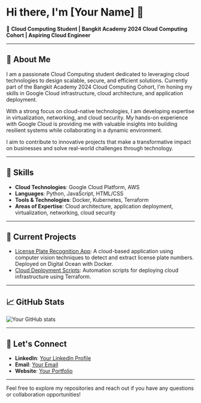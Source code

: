 # Hi there, I'm [Your Name] 👋

🚀 **Cloud Computing Student | Bangkit Academy 2024 Cloud Computing Cohort | Aspiring Cloud Engineer**

---

## 🌟 About Me

I am a passionate Cloud Computing student dedicated to leveraging cloud technologies to design scalable, secure, and efficient solutions. Currently part of the Bangkit Academy 2024 Cloud Computing Cohort, I'm honing my skills in Google Cloud infrastructure, cloud architecture, and application deployment.

With a strong focus on cloud-native technologies, I am developing expertise in virtualization, networking, and cloud security. My hands-on experience with Google Cloud is providing me with valuable insights into building resilient systems while collaborating in a dynamic environment.

I aim to contribute to innovative projects that make a transformative impact on businesses and solve real-world challenges through technology.

---

## 🔧 Skills

- **Cloud Technologies**: Google Cloud Platform, AWS
- **Languages**: Python, JavaScript, HTML/CSS
- **Tools & Technologies**: Docker, Kubernetes, Terraform
- **Areas of Expertise**: Cloud architecture, application deployment, virtualization, networking, cloud security

---

## 🔭 Current Projects

- [License Plate Recognition App](https://github.com/yourusername/license-plate-recognition): A cloud-based application using computer vision techniques to detect and extract license plate numbers. Deployed on Digital Ocean with Docker.
- [Cloud Deployment Scripts](https://github.com/yourusername/deployment-scripts): Automation scripts for deploying cloud infrastructure using Terraform.

---

## 📈 GitHub Stats

![Your GitHub stats](https://github-readme-stats.vercel.app/api?username=yourusername&show_icons=true&theme=radical)

---

## 🤝 Let's Connect

- **LinkedIn**: [Your LinkedIn Profile](https://www.linkedin.com/in/yourprofile)
- **Email**: [Your Email](mailto:youremail@example.com)
- **Website**: [Your Portfolio](https://yourwebsite.com)

---

Feel free to explore my repositories and reach out if you have any questions or collaboration opportunities!

